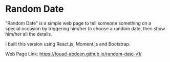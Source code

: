 # Random Date

"Random Date" is a simple web page to tell someone something on a special occasion by triggering him/her to choose a random date, then show him/her all the details.

I built this version using React.js, Moment.js and Bootstrap.

Web Page Link: https://fouad-abdeen.github.io/random-date-v1/
